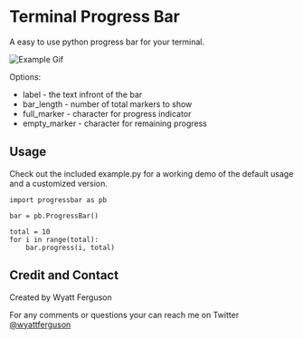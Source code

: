 # Terminal Progress Bar
A easy to use python progress bar for your terminal.

![Example Gif](https://media.giphy.com/media/UUnB14M9E9cP906hA6/giphy.gif)

Options:
* label - the text infront of the bar
* bar_length - number of total markers to show
* full_marker - character for progress indicator
* empty_marker - character for remaining progress

## Usage

Check out the included example.py for a working demo of the default usage and a customized version.

```
import progressbar as pb

bar = pb.ProgressBar()

total = 10
for i in range(total):
    bar.progress(i, total)

```

## Credit and Contact

Created by Wyatt Ferguson

For any comments or questions your can reach me on Twitter [@wyattferguson](https://twitter.com/wyattferguson)